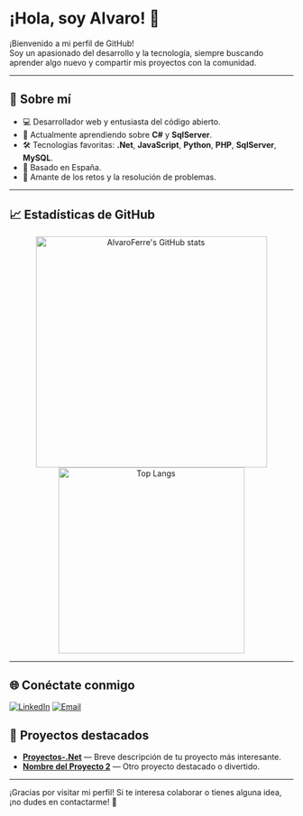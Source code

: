 # ¡Hola, soy Alvaro! 👋

<!--<img align="right" src="https://raw.githubusercontent.com/AlvaroFerre/AlvaroFerre/main/assets/coding.gif" width="250" alt="Coding gif">-->

¡Bienvenido a mi perfil de GitHub!  
Soy un apasionado del desarrollo y la tecnología, siempre buscando aprender algo nuevo y compartir mis proyectos con la comunidad.

---

## 🚀 Sobre mí

- 💻 Desarrollador web y entusiasta del código abierto.
- 🌱 Actualmente aprendiendo sobre **C#** y **SqlServer**.
- 🛠️ Tecnologías favoritas: **.Net**, **JavaScript**, **Python**, **PHP**, **SqlServer**, **MySQL**.
- 📍 Basado en España.
- 🎯 Amante de los retos y la resolución de problemas.

---

## 📈 Estadísticas de GitHub

<p align="center">
  <img src="https://github-readme-stats.vercel.app/api?username=AlvaroFerre&show_icons=true&theme=radical" alt="AlvaroFerre's GitHub stats" width="410"/>
  <img src="https://github-readme-stats.vercel.app/api/top-langs/?username=AlvaroFerre&layout=compact&theme=radical" alt="Top Langs" width="330"/>
</p>

---

## 🌐 Conéctate conmigo

[![LinkedIn](https://img.shields.io/badge/LinkedIn-blue?style=for-the-badge&logo=linkedin)](https://www.linkedin.com/in/tu-perfil)
[![Email](https://img.shields.io/badge/Email-D14836?style=for-the-badge&logo=gmail&logoColor=white)](mailto:alvarofh01@gmail.com)
<!--
---

## ✨ Frase que me inspira

> "El mejor momento para plantar un árbol fue hace 20 años. El segundo mejor momento es ahora."

---
-->
## 📂 Proyectos destacados

- [**Proyectos-.Net**](enlace-al-proyecto) — Breve descripción de tu proyecto más interesante.
- [**Nombre del Proyecto 2**](enlace-al-proyecto) — Otro proyecto destacado o divertido.

---

¡Gracias por visitar mi perfil! Si te interesa colaborar o tienes alguna idea, ¡no dudes en contactarme! 🚀


<!--
**AlvaroFerre/AlvaroFerre** is a ✨ _special_ ✨ repository because its `README.md` (this file) appears on your GitHub profile.

Here are some ideas to get you started:

- 🔭 I’m currently working on ...
- 🌱 I’m currently learning ...
- 👯 I’m looking to collaborate on ...
- 🤔 I’m looking for help with ...
- 💬 Ask me about ...
- 📫 How to reach me: ...
- 😄 Pronouns: ...
- ⚡ Fun fact: ...
-->
